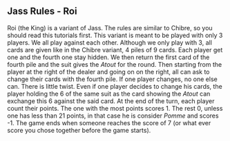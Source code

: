 ## Jass Rules - Roi

Roi (the King) is a variant of Jass. The rules are similar to Chibre, so you should read this tutorials first.
This variant is meant to be played with only 3 players. We all play against each other. 
Although we only play with 3, all cards are given like in the Chibre variant, 4 piles of 9 cards. Each player get one and the fourth one stay hidden. We then return the first card of the fourth pile and the suit gives the *Atout* for the round. Then starting from the player at the right of the dealer and going on on the right, all can ask to change their cards with the fourth pile. If one player changes, no one else can.
There is little twist. Even if one player decides to change his cards, the player holding the 6 of the same suit as the card showing the *Atout* can exchange this 6 against the said card.
At the end of the turn, each player count their points. The one with the most points scores 1. The rest 0, unless one has less than 21 points, in that case he is consider *Pomme* and scores -1.
The game ends when someone reaches the score of 7 (or what ever score you chose together before the game starts).